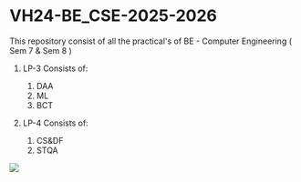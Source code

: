 # VH24-BE_CSE-2025-2026


This repository consist of all the practical's of BE - Computer Engineering ( Sem 7 & Sem 8 )


1. LP-3 Consists of:
      1) DAA
      2) ML
      3) BCT

   
2. LP-4 Consists of:
      1) CS&DF
      2) STQA





![](https://komarev.com/ghpvc/?username=KaizenVH24)
